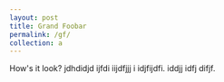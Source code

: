 ```yaml
---
layout: post
title: Grand Foobar
permalink: /gf/
collection: a
---
```


How's it look?
jdhdidjd ijfdi iijdfjjj i idjfijdfi. iddjj idfj difjf.
